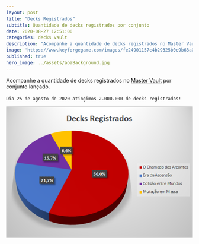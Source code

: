 ```yaml
---
layout: post
title: "Decks Registrados"
subtitle: Quantidade de decks registrados por conjunto
date: 2020-08-27 12:51:00
categories: decks vault
description: "Acompanhe a quantidade de decks registrados no Master Vault por conjunto"
image: 'https://www.keyforgegame.com/images/fe24901157c4b29325b0c9b63a0be570.png'
published: true
hero_image: ../assets/aoaBackground.jpg
---
```


Acompanhe a quantidade de decks registrados no [Master Vault](https://www.keyforgegame.com/)
por conjunto lançado.

`Dia 25 de agosto de 2020 atingimos 2.000.000 de decks registrados!`

![RegisterChart.png](/assets/RegisterChart-202008.png)
